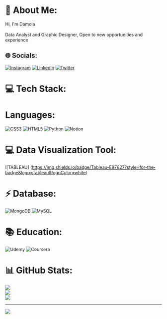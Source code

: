 # 💫 About Me:
Hi, I'm Damola<br><br>Data Analyst and Graphic Designer, Open to new opportunities and experience 


## 🌐 Socials:
[![Instagram](https://img.shields.io/badge/Instagram-%23E4405F.svg?logo=Instagram&logoColor=white)](https://instagram.com/https://www.instagram.com/damolagraphix_) [![LinkedIn](https://img.shields.io/badge/LinkedIn-%230077B5.svg?logo=linkedin&logoColor=white)](https://linkedin.com/in/https://www.linkedin.com/in/damola-ogunwolu-58466a238) [![Twitter](https://img.shields.io/badge/Twitter-%231DA1F2.svg?logo=Twitter&logoColor=white)](https://twitter.com/https://twitter.com/AlabiUX) 

# 💻 Tech Stack:
# Languages:
![CSS3](https://img.shields.io/badge/css3-%231572B6.svg?style=for-the-badge&logo=css3&logoColor=white) ![HTML5](https://img.shields.io/badge/html5-%23E34F26.svg?style=for-the-badge&logo=html5&logoColor=white) ![Python](https://img.shields.io/badge/python-3670A0?style=for-the-badge&logo=python&logoColor=ffdd54) ![Notion](https://img.shields.io/badge/Notion-%23000000.svg?style=for-the-badge&logo=notion&logoColor=white)
# 💻 Data Visualization Tool:
![TABLEAU] (https://img.shields.io/badge/Tableau-E97627?style=for-the-badge&logo=Tableau&logoColor=white)
# ⚡ Database:
![MongoDB](https://img.shields.io/badge/MongoDB-4EA94B?style=for-the-badge&logo=mongodb&logoColor=white) ![MySQL](https://img.shields.io/badge/MySQL-005C84?style=for-the-badge&logo=mysql&logoColor=white)
# 📚 Education:
![Udemy](https://img.shields.io/badge/Udemy-9E53ED?style=for-the-badge&logo=Udemy&logoColor=whit)
![Coursera](https://img.shields.io/badge/Coursera-0056D2?style=for-the-badge&logo=Coursera&logoColor=white)

# 📊 GitHub Stats:
![](https://github-readme-stats.vercel.app/api?username=Damola09&theme=gotham&hide_border=false&include_all_commits=false&count_private=false)<br/>
![](https://github-readme-streak-stats.herokuapp.com/?user=Damola09&theme=gotham&hide_border=false)<br/>
![](https://github-readme-stats.vercel.app/api/top-langs/?username=Damola09&theme=gotham&hide_border=false&include_all_commits=false&count_private=false&layout=compact)

---
[![](https://visitcount.itsvg.in/api?id=Damola09&icon=6&color=2)](https://visitcount.itsvg.in)

<!-- Proudly created with GPRM ( https://gprm.itsvg.in ) -->
